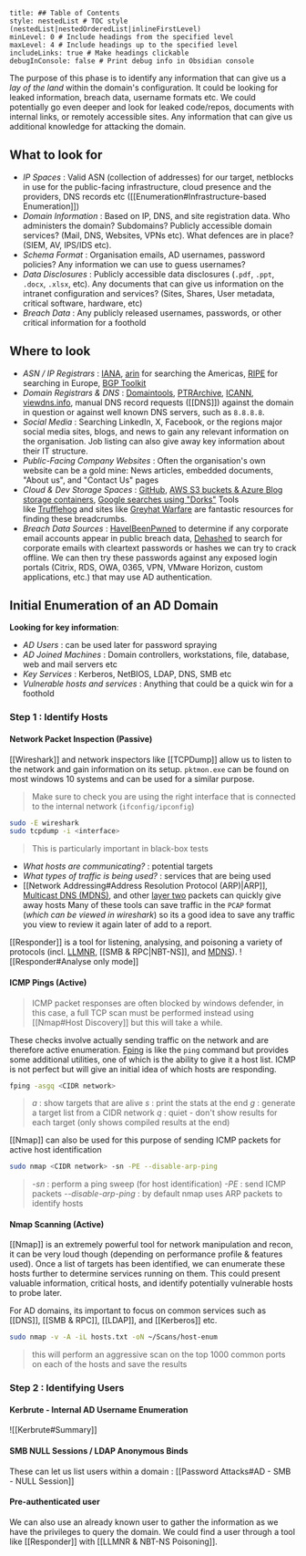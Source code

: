 ```table-of-contents
title: ## Table of Contents
style: nestedList # TOC style (nestedList|nestedOrderedList|inlineFirstLevel)
minLevel: 0 # Include headings from the specified level
maxLevel: 4 # Include headings up to the specified level
includeLinks: true # Make headings clickable
debugInConsole: false # Print debug info in Obsidian console
```
The purpose of this phase is to identify any information that can give us a *lay of the land* within the domain's configuration. It could be looking for leaked information, breach data, username formats etc. We could potentially go even deeper and look for leaked code/repos, documents with internal links, or remotely accessible sites. Any information that can give us additional knowledge for attacking the domain.

## What to look for
- *IP Spaces* : Valid ASN (collection of addresses) for our target, netblocks in use for the public-facing infrastructure, cloud presence and the providers, DNS records etc ([[Enumeration#Infrastructure-based Enumeration]])
- *Domain Information* : Based on IP, DNS, and site registration data. Who administers the domain? Subdomains? Publicly accessible domain services? (Mail, DNS, Websites, VPNs etc). What defences are in place? (SIEM, AV, IPS/IDS etc).
- *Schema Format* : Organisation emails, AD usernames, password policies? Any information we can use to guess usernames?
- *Data Disclosures* : Publicly accessible data disclosures (`.pdf`, `.ppt`, `.docx`, `.xlsx`, etc). Any documents that can give us information on the intranet configuration and services? (Sites, Shares, User metadata, critical software, hardware, etc)
- *Breach Data* : Any publicly released usernames, passwords, or other critical information for a foothold

## Where to look
- *ASN / IP Registrars* : [IANA](https://www.iana.org/), [arin](https://www.arin.net/) for searching the Americas, [RIPE](https://www.ripe.net/) for searching in Europe, [BGP Toolkit](https://bgp.he.net/)
- *Domain Registrars & DNS* : [Domaintools](https://www.domaintools.com/), [PTRArchive](http://ptrarchive.com/), [ICANN](https://lookup.icann.org/lookup), [viewdns.info](https://viewdns.info/), manual DNS record requests ([[DNS]]) against the domain in question or against well known DNS servers, such as `8.8.8.8`.
- *Social Media* : Searching LinkedIn, X, Facebook, or the regions major social media sites, blogs, and news to gain any relevant information on the organisation. Job listing can also give away key information about their IT structure.
- *Public-Facing Company Websites* : Often the organisation's own website can be a gold mine: News articles, embedded documents, "About us", and "Contact Us" pages
- *Cloud & Dev Storage Spaces* : [GitHub](https://github.com/), [AWS S3 buckets & Azure Blog storage containers](https://grayhatwarfare.com/), [Google searches using "Dorks"](https://www.exploit-db.com/google-hacking-database) Tools like [Trufflehog](https://github.com/trufflesecurity/truffleHog) and sites like [Greyhat Warfare](https://buckets.grayhatwarfare.com/) are fantastic resources for finding these breadcrumbs.
- *Breach Data Sources* : [HaveIBeenPwned](https://haveibeenpwned.com/) to determine if any corporate email accounts appear in public breach data, [Dehashed](https://www.dehashed.com/) to search for corporate emails with cleartext passwords or hashes we can try to crack offline. We can then try these passwords against any exposed login portals (Citrix, RDS, OWA, 0365, VPN, VMware Horizon, custom applications, etc.) that may use AD authentication.

## Initial Enumeration of an AD Domain
**Looking for key information**:
- *AD Users* : can be used later for password spraying
- *AD Joined Machines* : Domain controllers, workstations, file, database, web and mail servers etc
- *Key Services* : Kerberos, NetBIOS, LDAP, DNS, SMB etc
- *Vulnerable hosts and services* : Anything that could be a quick win for a foothold

### Step 1 : Identify Hosts
#### Network Packet Inspection (Passive)
[[Wireshark]] and network inspectors like [[TCPDump]] allow us to listen to the network and gain information on its setup. `pktmon.exe` can be found on most windows 10 systems and can be used for a similar purpose.
> Make sure to check you are using the right interface that is connected to the internal network (`ifconfig/ipconfig`)
```bash
sudo -E wireshark
sudo tcpdump -i <interface>
```
> This is particularly important in black-box tests
- *What hosts are communicating?* : potential targets
- *What types of traffic is being used?* : services that are being used
- [[Network Addressing#Address Resolution Protocol (ARP)|ARP]], [Multicast DNS (MDNS)](https://en.wikipedia.org/wiki/Multicast_DNS), and other [layer two](https://www.juniper.net/documentation/us/en/software/junos/multicast-l2/topics/topic-map/layer-2-understanding.html) packets can quickly give away hosts
Many of these tools can save traffic in the `PCAP` format (*which can be viewed in wireshark*) so its a good idea to save any traffic you view to review it again later of add to a report.

[[Responder]] is a tool for listening, analysing, and poisoning a variety of protocols (incl. [LLMNR](https://en.wikipedia.org/wiki/Link-Local_Multicast_Name_Resolution), [[SMB & RPC|NBT-NS]], and [MDNS](https://en.wikipedia.org/wiki/Multicast_DNS)).
![[Responder#Analyse only mode]]

#### ICMP Pings (Active)
> ICMP packet responses are often blocked by windows defender, in this case, a full TCP scan must be performed instead using [[Nmap#Host Discovery]] but this will take a while.

These checks involve actually sending traffic on the network and are therefore active enumeration.
[Fping](https://fping.org/) is like the `ping` command but provides some additional utilities, one of which is the ability to give it a host list. ICMP is not perfect but will give an initial idea of which hosts are responding.

```bash
fping -asgq <CIDR network>
```
> *a* : show targets that are alive
> *s* : print the stats at the end
> *g* : generate a target list from a CIDR network
> *q* : quiet - don't show results for each target (only shows compiled results at the end)

[[Nmap]] can also be used for this purpose of sending ICMP packets for active host identification
```bash
sudo nmap <CIDR network> -sn -PE --disable-arp-ping
```
> *-sn* : perform a ping sweep (for host identification)
> *-PE* : send ICMP packets
> *--disable-arp-ping* : by default nmap uses ARP packets to identify hosts

#### Nmap Scanning (Active)
[[Nmap]] is an extremely powerful tool for network manipulation and recon, it can be very loud though (depending on performance profile & features used). Once a list of targets has been identified, we can enumerate these hosts further to determine services running on them. This could present valuable information, critical hosts, and identify potentially vulnerable hosts to probe later.

For AD domains, its important to focus on common services such as [[DNS]], [[SMB & RPC]], [[LDAP]], and [[Kerberos]] etc.
```bash
sudo nmap -v -A -iL hosts.txt -oN ~/Scans/host-enum
```
> this will perform an aggressive scan on the top 1000 common ports on each of the hosts and save the results

### Step 2 : Identifying Users
#### Kerbrute - Internal AD Username Enumeration
![[Kerbrute#Summary]]
#### SMB NULL Sessions / LDAP Anonymous Binds
These can let us list users within a domain : [[Password Attacks#AD - SMB - NULL Session]]

#### Pre-authenticated user
We can also use an already known user to gather the information as we have the privileges to query the domain. We could find a user through a tool like [[Responder]] with [[LLMNR & NBT-NS Poisoning]].

